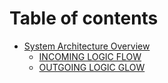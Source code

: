 # Table of contents

* [System Architecture Overview](README.md)
  * [INCOMING LOGIC FLOW](system-architecture-overview/incoming-logic-flow.md)
  * [OUTGOING LOGIC GLOW](system-architecture-overview/outgoing-logic-glow.md)
